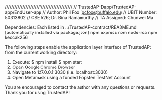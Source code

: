 ///////////////////////////////////////////
// TrustedAP-Dapp/TrustedAP-app/EndUser-app
// Author: Phil Fox (pcfox@buffalo.edu)
// UBIT Number: 50313802
// CSE 526; Dr. Bina Ramamurthy
// TA Assigned: Chunwei Ma

Dependencies: 
	Each listed in ../TrustedAP-contract/README.md
	[automatically installed via package.json]
		npm express
		npm node-rsa
		npm keccak256

The following steps enable the application layer interface of TrustedAP:
	from the current working directory:

1. Execute:
	$ npm install
	$ npm start
2. Open Google Chrome Browser
3. Navigate to 127.0.0.1:3030 (i.e. localhost:3030) 
4. Open Metamask using a funded Ropsten TestNet Account

You are encouraged to contact the author with any questions or requests. 
	Thank you for using TrustedAP!
